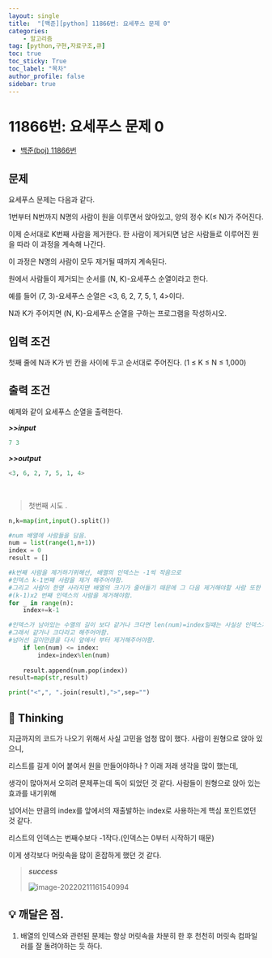 ```yaml
---
layout: single
title:  "[백준][python] 11866번: 요세푸스 문제 0"
categories: 
    - 알고리즘
tag: [python,구현,자료구조,큐]
toc: true
toc_sticky: True
toc_label: "목차"
author_profile: false
sidebar: true
---
```


# 11866번: 요세푸스 문제 0



* [백준(boj) 11866번](https://www.acmicpc.net/problem/11866)

## 문제

요세푸스 문제는 다음과 같다.

1번부터 N번까지 N명의 사람이 원을 이루면서 앉아있고, 양의 정수 K(≤ N)가 주어진다. 

이제 순서대로 K번째 사람을 제거한다. 한 사람이 제거되면 남은 사람들로 이루어진 원을 따라 이 과정을 계속해 나간다. 

이 과정은 N명의 사람이 모두 제거될 때까지 계속된다. 

원에서 사람들이 제거되는 순서를 (N, K)-요세푸스 순열이라고 한다. 

예를 들어 (7, 3)-요세푸스 순열은 <3, 6, 2, 7, 5, 1, 4>이다.

N과 K가 주어지면 (N, K)-요세푸스 순열을 구하는 프로그램을 작성하시오.

## 입력 조건

첫째 줄에 N과 K가 빈 칸을 사이에 두고 순서대로 주어진다. (1 ≤ K ≤ N ≤ 1,000)

## 출력 조건

예제와 같이 요세푸스 순열을 출력한다.

***>>input***

```python
7 3
```

***>>output***

``` python
<3, 6, 2, 7, 5, 1, 4>
```

<br/>

> 첫번째 시도 .

 ```python
 n,k=map(int,input().split())
 
 #num 배열에 사람들을 담음.
 num = list(range(1,n+1))
 index = 0
 result = []
 
 #k번째 사람을 제거하기위해선, 배열의 인덱스는 -1씩 작음으로
 #인덱스 k-1번째 사람을 제거 해주어야함.
 #그리고 사람이 한명 사라지면 배열의 크기가 줄어들기 때문에 그 다음 제거해야할 사람 또한
 #(k-1)x2 번째 인덱스의 사람을 제거해야함.
 for _ in range(n):
     index+=k-1
 
 #인덱스가 남아있는 수열의 길이 보다 같거나 크다면 len(num)=index일때는 사실상 인덱스가 길이를 넘어섬.
 #그래서 같거나 크다라고 해주어야함.
 #넘어선 길이만큼을 다시 앞에서 부터 제거해주어야함.
     if len(num) <= index:
         index=index%len(num)
         
     result.append(num.pop(index))
 result=map(str,result)
 
 print("<",", ".join(result),">",sep="")
 ```

## 🌝 Thinking

지금까지의 코드가 나오기 위해서 사실 고민을 엄청 많이 했다. 사람이 원형으로 앉아 있으니,

리스트를 길게 이어 붙여서 원을 만들어야하나 ? 이래 저래 생각을 많이 했는데,

생각이 많아져서 오히려 문제푸는데 독이 되었던 것 같다. 사람들이 원형으로 앉아 있는 효과를 내기위해

넘어서는 만큼의 index를 앞에서의 재출발하는 index로 사용하는게 핵심 포인트였던 것 같다.

리스트의 인덱스는 번째수보다 -1작다.(인덱스는 0부터 시작하기 때문)

이게 생각보다 머릿속을 많이 혼잡하게 했던 것 같다. 



>  ***success***
>
> ![image-20220211161540994]({{geunskoo.github.io}}/images/2022-02-11-Josephus/image-20220211161540994.png)



## 💡 깨달은 점.

1. 배열의 인덱스와 관련된 문제는 항상 머릿속을 차분히 한 후 천천히 머릿속 컴파일러를 잘 돌려야하는 듯 하다. 
